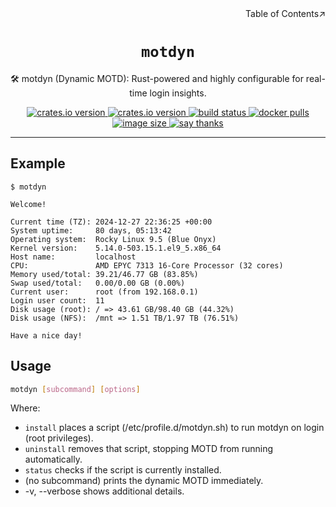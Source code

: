 <div align=right>Table of Contents↗️</div>

<h1 align=center><code>motdyn</code></h1>

<p align=center>🛠️ motdyn (Dynamic MOTD): Rust-powered and highly configurable for real-time login insights.</p>

<div align=center>
  <a href="https://crates.io/crates/motdyn">
    <img src="https://img.shields.io/crates/v/motdyn.svg" alt="crates.io version">
  </a>
  <a href="https://crates.io/crates/motdyn">
    <img src="https://img.shields.io/github/repo-size/lvillis/motdyn?style=flat-square&color=328657" alt="crates.io version">
  </a>
  <a href="https://github.com/lvillis/motdyn/actions">
    <img src="https://github.com/lvillis/motdyn/actions/workflows/ci.yaml/badge.svg" alt="build status">
  </a>
  <a href="https://hub.docker.com/r/lvillis/motdyn">
    <img src="https://img.shields.io/docker/pulls/lvillis/motdyn?style=flat-square" alt="docker pulls">
  </a>
  <a href="https://hub.docker.com/r/lvillis/motdyn">
    <img src="https://img.shields.io/docker/image-size/lvillis/motdyn/latest?style=flat-square" alt="image size">
  </a>
  <a href="mailto:lvillis@outlook.com?subject=Thanks%20for%20motdyn!">
    <img src="https://img.shields.io/badge/Say%20Thanks-!-1EAEDB.svg" alt="say thanks">
  </a>

</div>

---

## Example

```shell
$ motdyn

Welcome!

Current time (TZ): 2024-12-27 22:36:25 +00:00
System uptime:     80 days, 05:13:42
Operating system:  Rocky Linux 9.5 (Blue Onyx)
Kernel version:    5.14.0-503.15.1.el9_5.x86_64
Host name:         localhost
CPU:               AMD EPYC 7313 16-Core Processor (32 cores)
Memory used/total: 39.21/46.77 GB (83.85%)
Swap used/total:   0.00/0.00 GB (0.00%)
Current user:      root (from 192.168.0.1)
Login user count:  11
Disk usage (root): / => 43.61 GB/98.40 GB (44.32%)
Disk usage (NFS):  /mnt => 1.51 TB/1.97 TB (76.51%)

Have a nice day!
```

## Usage

```bash
motdyn [subcommand] [options]
```

Where:

- `install` places a script (/etc/profile.d/motdyn.sh) to run motdyn on login (root privileges).
- `uninstall` removes that script, stopping MOTD from running automatically.
- `status` checks if the script is currently installed.
- (no subcommand) prints the dynamic MOTD immediately.
- -v, --verbose shows additional details.